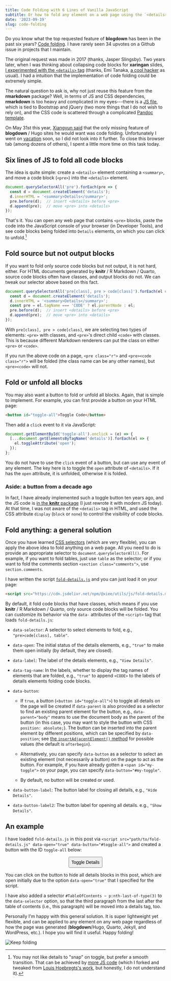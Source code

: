 ```yaml
---
title: Code Folding with 6 Lines of Vanilla JavaScript
subtitle: Or how to fold any element on a web page using the `<details>` tag
date: '2023-09-19'
slug: code-folding
---
```


Do you know what the top requested feature of **blogdown** has been in the past
six years? [Code folding](https://github.com/rstudio/blogdown/issues/214). I
have rarely seen 34 upvotes on a Github issue in projects that I maintain.

The original request was made in 2017 (thanks, Jasper Slingsby). Two years
later, when I was thinking about collapsing code blocks for **xaringan** slides,
[I experimented with the `<details>`
tag](https://github.com/yihui/xaringan/issues/219) (thanks, Emi Tanaka, [a cool
hacker](/en/2018/07/emi-tanaka/) as usual). I had a intuition that the
implementation of code folding could be extremely simple.

The natural question to ask is, why not just reuse this feature from the
**rmarkdown** package? Well, in terms of JS and CSS dependencies, **rmarkdown**
is too heavy and complicated in my eyes---there is a [JS
file](https://github.com/rstudio/rmarkdown/blob/main/inst/rmd/h/navigation-1.1/codefolding.js),
which is tied to Bootstrap and jQuery (two more things that I do not wish to
rely on), and the CSS code is scattered through a complicated [Pandoc
template](https://github.com/rstudio/rmarkdown/blob/main/inst/rmd/h/default.html).

On May 31st this year, [Xiangyun said](https://d.cosx.org/d/424459/13) that the
only missing feature of **blogdown** / Hugo sites he would want was code
folding. Unfortunately I went on [vacation](/en/2023/06/on-vacation/) soon, so I
did not look into it further. To close this browser tab (among dozens of
others), I spent a little more time on this task today.

## Six lines of JS to fold all code blocks

The idea is quite simple: create a `<details>` element containing a `<summary>`,
and move a code block (`<pre>`) into the `<details>` element.

``` js
document.querySelectorAll('pre').forEach(pre => {
  const d = document.createElement('details');
  d.innerHTML = '<summary>Details</summary>';
  pre.before(d);  // insert <details> before <pre>
  d.append(pre);  // move <pre> into <details>
});
```

That's it. You can open any web page that contains `<pre>` blocks, paste the
code into the JavaScript console of your browser (in Developer Tools), and see
code blocks being folded into `Details` elements, on which you can click to
unfold.[^1]

[^1]: You may not like details to "snap" on toggle, but prefer a smooth
    transition. That can be achieved by [more JS
    code](https://codepen.io/Yihui-Xie/pen/WNLdvVb) (which I forked and tweaked
    from [Louis Hoebregts's
    work](https://css-tricks.com/how-to-animate-the-details-element-using-waapi/),
    but honestly, I do not understand it).

## Fold source but not output blocks

If you want to fold only source code blocks but not output, it is not hard,
either. For HTML documents generated by **knitr** / R Markdown / Quarto, source
code blocks often have classes, and output blocks do not. We can tweak our
selector above based on this fact.

``` js
document.querySelectorAll('pre[class], pre > code[class]').forEach(el => {
  const d = document.createElement('details');
  d.innerHTML = '<summary>Details</summary>';
  const pre = el.tagName === 'CODE' ? el.parentNode : el;
  pre.before(d);  // insert <details> before <pre>
  d.append(pre);  // move <pre> into <details>
});
```

With `pre[class], pre > code[class]`, we are selecting two types of elements:
`<pre>` with classes, and `<pre>`'s direct child `<code>` with classes. This is
because different Markdown renderers can put the class on either `<pre>` or
`<code>`.

If you run the above code on a page, `<pre class="r">` and
`<pre><code class="r">` will be folded (the class name can be any other names),
but `<pre><code>` will not.

## Fold or unfold all blocks

You may also want a button to fold or unfold all blocks. Again, that is simple
to implement. For example, you can first provide a button on your HTML page:

``` html
<button id="toggle-all">Toggle Code</button>
```

Then add a `click` event to it via JavaScript:

``` js
document.getElementById('toggle-all').onclick = (e) => {
  [...document.getElementsByTagName('details')].forEach(el => {
    el.toggleAttribute('open');
  });
};
```

You do not have to use the `click` event of a button, but can use any event of
any element. The key here is to toggle the `open` attribute of `<details>`. If
it has the `open` attribute, it is unfolded, otherwise it is folded.

### Aside: a button from a decade ago

In fact, I have already implemented such a toggle button ten years ago, and the
JS code is [in the **knitr**
package](https://github.com/yihui/knitr/blob/master/inst/misc/toggleR.js) (I
just rewrote it with modern JS today). At that time, I was not aware of the
`<details>` tag in HTML, and used the CSS attribute `display` (`block` or
`none`) to control the visibility of code blocks.

## Fold anything: a general solution

Once you have learned [CSS
selectors](https://www.w3schools.com/cssref/css_selectors.php) (which are very
flexible), you can apply the above idea to fold anything on a web page. All you
need to do is provide an appropriate selector to `document.querySelectorAll()`.
For example, if you want to fold tables, just use `table` as the selector; or if
you want to fold the comments section `<section class="comments">`, use
`section.comments`.

I have written the script
[`fold-details.js`](https://github.com/yihui/misc.js/blob/main/js/fold-details.js)
and you can just load it on your page:

``` html
<script src="https://cdn.jsdelivr.net/npm/@xiee/utils/js/fold-details.min.js" defer></script>
```

By default, it fold code blocks that have classes, which means if you use
**knitr** / R Markdown / Quarto, only source code blocks will be folded. You can
customize its behavior via the `data-` attributes of the `<script>` tag that
loads `fold-details.js`:

-   `data-selector`: A selector to select elements to fold, e.g.,
    `"pre>code[class], table"`.

-   `data-open`: The initial status of the details elements, e.g., `"true"` to
    make them open initially (by default, they are closed).

-   `data-label`: The label of the details elements, e.g., `"View Details"`.

-   `data-tag-name`: In the labels, whether to display the tag names of elements
    that are folded, e.g., `"true"` to append `<CODE>` to the labels of details
    elements folding code blocks.

-   `data-button`:

    -   If `true`, a button (`<button id="toggle-all">`) to toggle all details
        on the page will be created if `data-parent` is also provided as a
        selector to find an existing parent element for the button, e.g.,
        `data-parent="body"` means to use the document body as the parent of the
        button (in this case, you may want to style the button with CSS
        `position: absolute;`). The button can be inserted into the parent
        element by different positions, which can be specified by
        `data-position`; see [the `insertAdjacentElement()`
        method](https://developer.mozilla.org/en-US/docs/Web/API/Element/insertAdjacentElement)
        for possible values (the default is `afterbegin`).

    -   Alternatively, you can specify `data-button` as a selector to select an
        existing element (not necessarily a button) on the page to act as the
        button. For example, if you have already gotten a
        `<span id="my-toggle">` on your page, you can specify
        `data-button="#my-toggle"`.

    -   By default, no button will be created or used.

-   `data-button-label`: The button label for closing all details, e.g.,
    `"Hide Details"`.

-   `data-button-label2`: The button label for opening all details. e.g.,
    `"Show Details"`.

## An example

I have loaded `fold-details.js` in this post via
`<script src="path/to/fold-details.js" data-open="true" data-button="#toggle-all">`
and created a button with the ID `toggle-all` below:

<script src="https://cdn.jsdelivr.net/npm/@xiee/utils/js/fold-details.min.js" data-open="true" data-button="#toggle-all" data-selector="pre>code[class],#TableOfContents~p:nth-last-of-type(3)" data-button-label="Show Details in This Post" data-button-label2="Hide Details in This Post" defer></script>

<p><button id="toggle-all">Toggle Details</button></p>

<style type="text/css">
#toggle-all {
  font-size: 1em;
  padding: .5em;
  margin: auto;
  display: block;
}
summary {
  font-style: italic;
  cursor: pointer;
  border-bottom: 1px solid var(--border-color);
}
details:last-of-type {
  border: 1px solid var(--border-color);
  padding: 1em;
  background-color: lightyellow;
}
</style>

You can click on the button to hide all details blocks in this post, which are
open initially due to the option `data-open="true"` that I specified for the
script.

I have also added a selector `#TableOfContents ~ p:nth-last-of-type(3)` to the
`data-selector` option, so that the third paragraph from the last after the
table of contents (i.e., this paragraph) will be moved into a details tag, too.

Personally I'm happy with this general solution. It is super lightweight yet
flexible, and can be applied to any element on any web page regardless of how
the page was generated (**blogdown**/Hugo, Quarto, Jekyll, and WordPress, etc.).
I hope you will find it useful. Happy folding!

![Keep folding](https://slides.yihui.org/gif/annoying-paper.gif)
